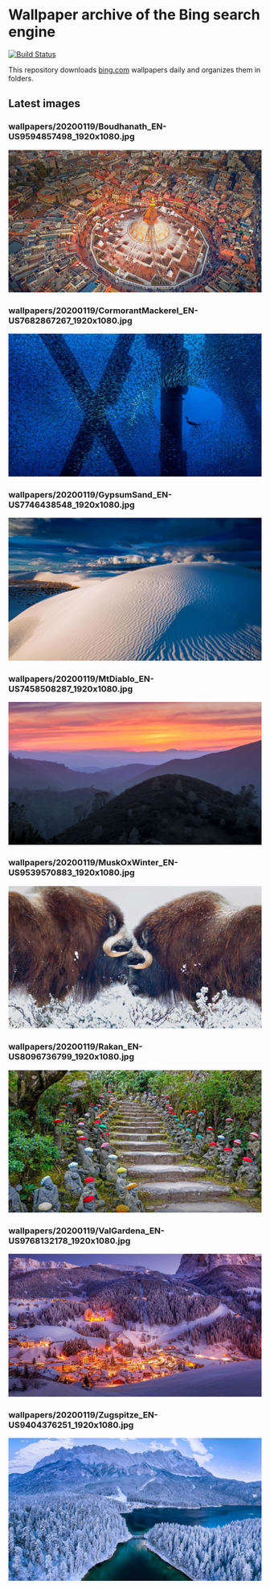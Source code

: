 # Wallpaper archive of the Bing search engine

[![Build Status](https://travis-ci.org/kijart/bing-daily-images-dl.svg?branch=wallpapers)](https://travis-ci.org/kijart/bing-daily-images-dl)

This repository downloads [bing.com](https://www.bing.com) wallpapers daily and organizes them in folders.

## Latest images

<!-- Wallpapers -->

### wallpapers/20200119/Boudhanath_EN-US9594857498_1920x1080.jpg

![wallpapers/20200119/Boudhanath_EN-US9594857498_1920x1080.jpg](wallpapers/20200119/Boudhanath_EN-US9594857498_1920x1080.jpg)

### wallpapers/20200119/CormorantMackerel_EN-US7682867267_1920x1080.jpg

![wallpapers/20200119/CormorantMackerel_EN-US7682867267_1920x1080.jpg](wallpapers/20200119/CormorantMackerel_EN-US7682867267_1920x1080.jpg)

### wallpapers/20200119/GypsumSand_EN-US7746438548_1920x1080.jpg

![wallpapers/20200119/GypsumSand_EN-US7746438548_1920x1080.jpg](wallpapers/20200119/GypsumSand_EN-US7746438548_1920x1080.jpg)

### wallpapers/20200119/MtDiablo_EN-US7458508287_1920x1080.jpg

![wallpapers/20200119/MtDiablo_EN-US7458508287_1920x1080.jpg](wallpapers/20200119/MtDiablo_EN-US7458508287_1920x1080.jpg)

### wallpapers/20200119/MuskOxWinter_EN-US9539570883_1920x1080.jpg

![wallpapers/20200119/MuskOxWinter_EN-US9539570883_1920x1080.jpg](wallpapers/20200119/MuskOxWinter_EN-US9539570883_1920x1080.jpg)

### wallpapers/20200119/Rakan_EN-US8096736799_1920x1080.jpg

![wallpapers/20200119/Rakan_EN-US8096736799_1920x1080.jpg](wallpapers/20200119/Rakan_EN-US8096736799_1920x1080.jpg)

### wallpapers/20200119/ValGardena_EN-US9768132178_1920x1080.jpg

![wallpapers/20200119/ValGardena_EN-US9768132178_1920x1080.jpg](wallpapers/20200119/ValGardena_EN-US9768132178_1920x1080.jpg)

### wallpapers/20200119/Zugspitze_EN-US9404376251_1920x1080.jpg

![wallpapers/20200119/Zugspitze_EN-US9404376251_1920x1080.jpg](wallpapers/20200119/Zugspitze_EN-US9404376251_1920x1080.jpg)

